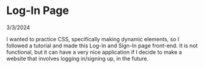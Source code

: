 # Log-In Page

3/3/2024


I wanted to practice CSS, specifically making dynamic elements, so I followed a tutorial and made this Log-In and Sign-In page front-end.
It is not functional, but it can have a very nice application if I decide to make a website that involves logging in/signing up, in the future.
